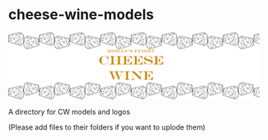 # cheese-wine-models
![1](https://github.com/the-universal-guest/cheese-wine-models/blob/432522d64c48c882319196c8357aa7c8e74a7764/CWL/Images/CWLogo%203.png?raw=true)

A directory for CW models and logos



(Please add files to their folders if you want to uplode them)
